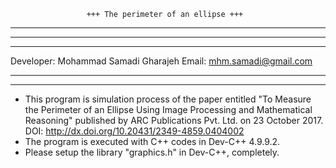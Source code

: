 		             +++ The perimeter of an ellipse +++
*********************************************************************************************
*********************************************************************************************
*********************************************************************************************

Developer: Mohammad Samadi Gharajeh
Email:     mhm.samadi@gmail.com

*********************************************************************************************
*********************************************************************************************

- This program is simulation process of the paper entitled "To Measure the Perimeter of an Ellipse Using Image Processing and Mathematical Reasoning" published by ARC Publications Pvt. Ltd. on 23 October 2017. DOI: http://dx.doi.org/10.20431/2349-4859.0404002
- The program is executed with C++ codes in Dev-C++ 4.9.9.2.
- Please setup the library "graphics.h" in Dev-C++, completely.
